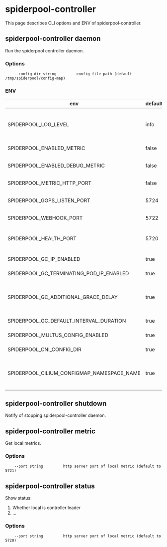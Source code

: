 # spiderpool-controller

This page describes CLI options and ENV of spiderpool-controller.

## spiderpool-controller daemon

Run the spiderpool controller daemon.

### Options

```
    --config-dir string         config file path (default /tmp/spiderpool/config-map)
```

### ENV

| env                                         | default | description                                                                        |
|---------------------------------------------|---------|------------------------------------------------------------------------------------|
| SPIDERPOOL_LOG_LEVEL                        | info    | Log level, optional values are "debug", "info", "warn", "error", "fatal", "panic". |
| SPIDERPOOL_ENABLED_METRIC                   | false   | Enable/disable metrics.                                                            |
| SPIDERPOOL_ENABLED_DEBUG_METRIC             | false   | Enable spiderpool agent to collect debug level metrics.                            |
| SPIDERPOOL_METRIC_HTTP_PORT                 | false   | The metrics port of spiderpool agent.                                              |
| SPIDERPOOL_GOPS_LISTEN_PORT                 | 5724    | The gops port of spiderpool Controller.                                            |
| SPIDERPOOL_WEBHOOK_PORT                     | 5722    | Webhook HTTP server port.                                                          |
| SPIDERPOOL_HEALTH_PORT                      | 5720    | The http Port for spiderpoolController, for health checking and http service.      |
| SPIDERPOOL_GC_IP_ENABLED                    | true    | Enable/disable IP GC.                                                              |
| SPIDERPOOL_GC_TERMINATING_POD_IP_ENABLED    | true    | Enable/disable IP GC for Terminating pod.                                          |
| SPIDERPOOL_GC_ADDITIONAL_GRACE_DELAY        | true    | The gc delay seconds after the pod times out of deleting graceful period.          |
| SPIDERPOOL_GC_DEFAULT_INTERVAL_DURATION     | true    | The gc all interval duration.                                                      |
| SPIDERPOOL_MULTUS_CONFIG_ENABLED            | true    | Enable/disable SpiderMultusConfig.                                                 |
| SPIDERPOOL_CNI_CONFIG_DIR                   | true    | The host path of the cni config directory.                                         |
| SPIDERPOOL_CILIUM_CONFIGMAP_NAMESPACE_NAME  | true    | The cilium's configMap, default is kube-system/cilium-config.                      |


## spiderpool-controller shutdown

Notify of stopping spiderpool-controller daemon.

## spiderpool-controller metric

Get local metrics.

### Options

```
    --port string         http server port of local metric (default to 5721)
```

## spiderpool-controller status

Show status:

1. Whether local is controller leader
2. ...

### Options

```
    --port string         http server port of local metric (default to 5720)
```
